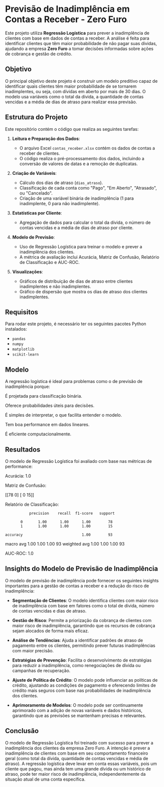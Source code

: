 # Previsão de Inadimplência em Contas a Receber - Zero Furo

Este projeto utiliza **Regressão Logística** para prever a inadimplência de clientes com base em dados de contas a receber. A análise é feita para identificar clientes que têm maior probabilidade de não pagar suas dívidas, ajudando a empresa **Zero Furo** a tomar decisões informadas sobre ações de cobrança e gestão de crédito.

## Objetivo

O principal objetivo deste projeto é construir um modelo preditivo capaz de identificar quais clientes têm maior probabilidade de se tornarem inadimplentes, ou seja, com dívidas em aberto por mais de 30 dias. O modelo usa variáveis como o total da dívida, a quantidade de contas vencidas e a média de dias de atraso para realizar essa previsão.

## Estrutura do Projeto

Este repositório contém o código que realiza as seguintes tarefas:

1. **Leitura e Preparação dos Dados**:
   - O arquivo Excel `contas_receber.xlsx` contém os dados de contas a receber de clientes.
   - O código realiza o pré-processamento dos dados, incluindo a conversão de valores de datas e a remoção de duplicatas.

2. **Criação de Variáveis**:
   - Cálculo dos dias de atraso (`dias_atraso`).
   - Classificação de cada conta como "Pago", "Em Aberto", "Atrasado", ou "Cancelado".
   - Criação de uma variável binária de inadimplência (1 para inadimplente, 0 para não inadimplente).

3. **Estatísticas por Cliente**:
   - Agregação de dados para calcular o total da dívida, o número de contas vencidas e a média de dias de atraso por cliente.

4. **Modelo de Previsão**:
   - Uso de Regressão Logística para treinar o modelo e prever a inadimplência dos clientes.
   - A métrica de avaliação inclui Acurácia, Matriz de Confusão, Relatório de Classificação e AUC-ROC.

5. **Visualizações**:
   - Gráficos de distribuição de dias de atraso entre clientes inadimplentes e não inadimplentes.
   - Gráfico de dispersão que mostra os dias de atraso dos clientes inadimplentes.

## Requisitos

Para rodar este projeto, é necessário ter os seguintes pacotes Python instalados:

- `pandas`
- `numpy`
- `matplotlib`
- `scikit-learn`

## Modelo

A regressão logística é ideal para problemas como o de previsão de inadimplência porque:

É projetada para classificação binária.

Oferece probabilidades úteis para decisões.

É simples de interpretar, o que facilita entender o modelo.

Tem boa performance em dados lineares.

É eficiente computacionalmente.

## Resultados

O modelo de Regressão Logística foi avaliado com base nas métricas de performance:

Acurácia: 1.0

Matriz de Confusão:

 [[78  0]
 [ 0 15]]
 
Relatório de Classificação:

               precision    recall  f1-score   support

           0       1.00      1.00      1.00        78
           1       1.00      1.00      1.00        15

    accuracy                           1.00        93
   macro avg       1.00      1.00      1.00        93
weighted avg       1.00      1.00      1.00        93

AUC-ROC: 1.0

## Insights do Modelo de Previsão de Inadimplência

O modelo de previsão de inadimplência pode fornecer os seguintes insights importantes para a gestão de contas a receber e a redução do risco de inadimplência:

- **Segmentação de Clientes**: O modelo identifica clientes com maior risco de inadimplência com base em fatores como o total de dívida, número de contas vencidas e dias de atraso.
  
- **Gestão de Risco**: Permite a priorização da cobrança de clientes com maior risco de inadimplência, garantindo que os recursos de cobrança sejam alocados de forma mais eficaz.
  
- **Análise de Tendências**: Ajuda a identificar padrões de atraso de pagamento entre os clientes, permitindo prever futuras inadimplências com maior precisão.
  
- **Estratégias de Prevenção**: Facilita o desenvolvimento de estratégias para reduzir a inadimplência, como renegociações de dívida ou campanhas de recuperação.

- **Ajuste de Política de Crédito**: O modelo pode influenciar as políticas de crédito, ajustando as condições de pagamento e oferecendo limites de crédito mais seguros com base nas probabilidades de inadimplência dos clientes.

- **Aprimoramento de Modelos**: O modelo pode ser continuamente aprimorado com a adição de novas variáveis e dados históricos, garantindo que as previsões se mantenham precisas e relevantes.

## Conclusão

O modelo de Regressão Logística foi treinado com sucesso para prever a inadimplência dos clientes da empresa Zero Furo. A intenção é prever a inadimplência de clientes com base em seu comportamento financeiro geral (como total da dívida, quantidade de contas vencidas e média de atraso). A regressão logística deve levar em conta essas variáveis, pois um cliente que pagou, mas ainda tem uma grande dívida ou um histórico de atraso, pode ter maior risco de inadimplência, independentemente da situação atual de uma conta específica.
